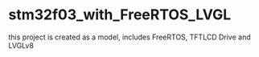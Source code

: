 # stm32f03_with_FreeRTOS_LVGL
this project is created as a model, includes FreeRTOS, TFTLCD Drive and LVGLv8
